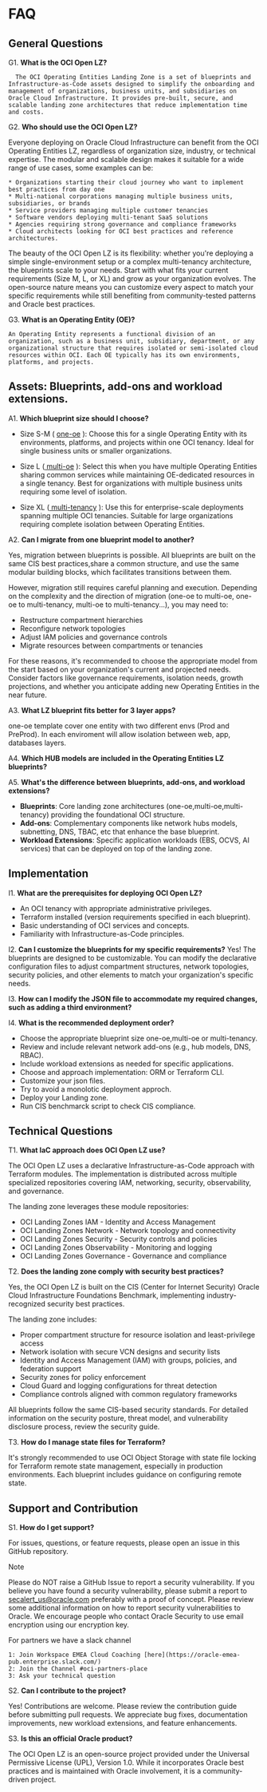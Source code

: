 # FAQ

## General Questions

G1. **What is the OCI Open LZ?**
   
      The OCI Operating Entities Landing Zone is a set of blueprints and Infrastructure-as-Code assets designed to simplify the onboarding and management of organizations, business units, and subsidiaries on Oracle Cloud Infrastructure. It provides pre-built, secure, and scalable landing zone architectures that reduce implementation time and costs.

G2. **Who should use the OCI Open LZ?**
   
   Everyone deploying on Oracle Cloud Infrastructure can benefit from the OCI Operating Entities LZ, regardless of organization size, industry, or technical expertise. The modular and scalable design makes it suitable for a wide range of use cases, some examples can be:

    * Organizations starting their cloud journey who want to implement best practices from day one
    * Multi-national corporations managing multiple business units, subsidiaries, or brands
    * Service providers managing multiple customer tenancies
    * Software vendors deploying multi-tenant SaaS solutions
    * Agencies requiring strong governance and compliance frameworks
    * Cloud architects looking for OCI best practices and reference architectures.
  
   The beauty of the OCI Open LZ is its flexibility: whether you're deploying a simple single-environment setup or a complex multi-tenancy architecture, the blueprints scale to your needs. Start with what fits your current requirements (Size M, L, or XL) and grow as your organization evolves. The open-source nature means you can customize every aspect to match your specific requirements while still benefiting from community-tested patterns and Oracle best practices.


G3. **What is an Operating Entity (OE)?**
   
    An Operating Entity represents a functional division of an organization, such as a business unit, subsidiary, department, or any organizational structure that requires isolated or semi-isolated cloud resources within OCI. Each OE typically has its own environments, platforms, and projects.

## Assets: Blueprints, add-ons and workload extensions.

A1. **Which blueprint size should I choose?**

   * Size S-M ( [one-oe](https://github.com/oci-landing-zones/oci-landing-zone-operating-entities/tree/master/blueprints/one-oe) ): Choose this for a single Operating Entity with its environments, platforms, and projects within one OCI tenancy. Ideal for single business units or smaller organizations.
     
   * Size L ([ multi-oe](https://github.com/oci-landing-zones/oci-landing-zone-operating-entities/tree/master/blueprints/multi-oe) ): Select this when you have multiple Operating Entities sharing common services while maintaining OE-dedicated resources in a single tenancy. Best for organizations with multiple business units requiring some level of isolation.

   * Size XL ([ multi-tenancy](https://github.com/oci-landing-zones/oci-landing-zone-operating-entities/tree/master/blueprints/multi-tenancy) ): Use this for enterprise-scale deployments spanning multiple OCI tenancies. Suitable for large organizations requiring complete isolation between Operating Entities.

A2. **Can I migrate from one blueprint model to another?**

  Yes, migration between blueprints is possible. All blueprints are built on the same CIS best practices,share a common structure, and use the same modular building blocks, which facilitates transitions between them.

  However, migration still requires careful planning and execution. Depending on the complexity and the direction of migration (one-oe to multi-oe, one-oe to multi-tenancy, multi-oe to multi-tenancy...), you may need to:

  * Restructure compartment hierarchies
  * Reconfigure network topologies
  * Adjust IAM policies and governance controls
  * Migrate resources between compartments or tenancies

  For these reasons, it's recommended to choose the appropriate model from the start based on your organization's current and projected needs. Consider factors like governance requirements, isolation needs, growth projections, and whether you anticipate adding new Operating Entities in the near future.

A3. **What LZ blueprint fits better for 3 layer apps?**

one-oe template cover one entity with two different envs (Prod and PreProd).
In each enviroment will allow isolation between web, app, databases layers.

A4. **Which HUB models are included in the Operating Entities LZ blueprints?**

A5. **What's the difference between blueprints, add-ons, and workload extensions?**

   * **Blueprints**: Core landing zone architectures (one-oe,multi-oe,multi-tenancy) providing the foundational OCI structure.
   * **Add-ons**: Complementary components like network hubs models, subnetting, DNS, TBAC, etc  that enhance the base blueprint.
   * **Workload Extensions**: Specific application workloads (EBS, OCVS, AI services) that can be deployed on top of the landing zone.

## Implementation

I1. **What are the prerequisites for deploying OCI Open LZ?**

   * An OCI tenancy with appropriate administrative privileges.
   * Terraform installed (version requirements specified in each blueprint).
   * Basic understanding of OCI services and concepts.
   * Familiarity with Infrastructure-as-Code principles.

I2. **Can I customize the blueprints for my specific requirements?**
    Yes! The blueprints are designed to be customizable. You can modify the declarative configuration files to adjust compartment structures, network topologies, security policies, and other elements to match your organization's specific needs.

I3. **How can I modify the JSON file to accommodate my required changes, such as adding a third environment?**

I4. **What is the recommended deployment order?**

   * Choose the appropriate blueprint size one-oe,multi-oe or multi-tenancy.
   * Review and include relevant network add-ons (e.g., hub models, DNS, RBAC).
   * Include workload extensions as needed for specific applications.
   * Choose and approach implementation: ORM or Terraform CLI.
   * Customize your json files.
   * Try to avoid a monolotic deployment approch.
   * Deploy your Landing zone.
   * Run CIS benchmarck script to check CIS compliance.


## Technical Questions

T1. **What IaC approach does OCI Open LZ use?**
    
  The OCI Open LZ uses a declarative Infrastructure-as-Code approach with Terraform modules. The implementation is distributed across multiple specialized repositories covering IAM, networking, security, observability, and governance.

  The landing zone leverages these module repositories:

  * OCI Landing Zones IAM - Identity and Access Management
  * OCI Landing Zones Network - Network topology and connectivity
  * OCI Landing Zones Security - Security controls and policies
  * OCI Landing Zones Observability - Monitoring and logging
  * OCI Landing Zones Governance - Governance and compliance

T2. **Does the landing zone comply with security best practices?**
    
  Yes, the OCI Open LZ is built on the CIS (Center for Internet Security) Oracle Cloud Infrastructure Foundations Benchmark, implementing industry-recognized security best practices. 
    
  The landing zone includes:

  * Proper compartment structure for resource isolation and least-privilege access
  * Network isolation with secure VCN designs and security lists
  * Identity and Access Management (IAM) with groups, policies, and federation support
  * Security zones for policy enforcement
  * Cloud Guard and logging configurations for threat detection
  * Compliance controls aligned with common regulatory frameworks

All blueprints follow the same CIS-based security standards. For detailed information on the security posture, threat model, and vulnerability disclosure process, review the security guide.

T3.  **How do I manage state files for Terraform?**
    
  It's strongly recommended to use OCI Object Storage with state file locking for Terraform remote state management, especially in production environments. Each blueprint includes guidance on configuring remote state.

## Support and Contribution

S1. **How do I get support?**
  
  For issues, questions, or feature requests, please open an issue in this GitHub repository.  

  > [!NOTE]
  Please do NOT raise a GitHub Issue to report a security vulnerability. If you believe you have found a security vulnerability, please submit a report to secalert_us@oracle.com preferably with a proof of concept. Please review some additional information on how to report security vulnerabilities to Oracle. We encourage people who contact Oracle Security to use email encryption using our encryption key.
    
  For partners we have a slack channel

    1: Join Workspace EMEA Cloud Coaching [here](https://oracle-emea-pub.enterprise.slack.com/)
    2: Join the Channel #oci-partners-place
    3: Ask your technical question

  
S2. **Can I contribute to the project?**
    
  Yes! Contributions are welcome. Please review the contribution guide before submitting pull requests. We appreciate bug fixes, documentation improvements, new workload extensions, and feature enhancements.

S3. **Is this an official Oracle product?**
    
  The OCI Open LZ is an open-source project provided under the Universal Permissive License (UPL), Version 1.0. While it incorporates Oracle best practices and is maintained with Oracle involvement, it is a community-driven project.
